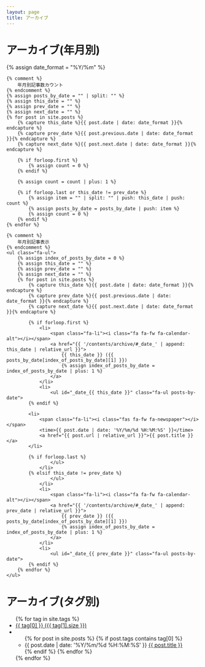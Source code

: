 ```yaml
---
layout: page
title: アーカイブ
---
```


<h1>アーカイブ(年月別)</h1>
<div>
	{% assign date_format = "%Y/%m" %}
	
	{% comment %}
		年月別記事数カウント
	{% endcomment %}
	{% assign posts_by_date = "" | split: "" %}
	{% assign this_date = "" %}
	{% assign prev_date = "" %}
	{% assign next_date = "" %}
	{% for post in site.posts %}
		{% capture this_date %}{{ post.date | date: date_format }}{% endcapture %}
		{% capture prev_date %}{{ post.previous.date | date: date_format }}{% endcapture %}
		{% capture next_date %}{{ post.next.date | date: date_format }}{% endcapture %}
		
		{% if forloop.first %}
			{% assign count = 0 %}
		{% endif %}
		
		{% assign count = count | plus: 1 %}
		
		{% if forloop.last or this_date != prev_date %}
			{% assign item = "" | split: "" | push: this_date | push: count %}
			{% assign posts_by_date = posts_by_date | push: item %}
			{% assign count = 0 %}
		{% endif %}
	{% endfor %}
	
	{% comment %}
		年月別記事表示
	{% endcomment %}
	<ul class="fa-ul">
		{% assign index_of_posts_by_date = 0 %}
		{% assign this_date = "" %}
		{% assign prev_date = "" %}
		{% assign next_date = "" %}
		{% for post in site.posts %}
			{% capture this_date %}{{ post.date | date: date_format }}{% endcapture %}
			{% capture prev_date %}{{ post.previous.date | date: date_format }}{% endcapture %}
			{% capture next_date %}{{ post.next.date | date: date_format }}{% endcapture %}
			
			{% if forloop.first %}
				<li>
					<span class="fa-li"><i class="fa fa-fw fa-calendar-alt"></i></span>
					<a href="{{ '/contents/archive/#_date_' | append: this_date | relative_url }}">
						{{ this_date }} ({{ posts_by_date[index_of_posts_by_date][1] }})
						{% assign index_of_posts_by_date = index_of_posts_by_date | plus: 1 %}
					</a>
				</li>
				<li>
					<ul id="_date_{{ this_date }}" class="fa-ul posts-by-date">
			{% endif %}
			
			<li>
				<span class="fa-li"><i class="fas fa-fw fa-newspaper"></i></span>
				<time>{{ post.date | date: '%Y/%m/%d %H:%M:%S' }}</time>
				<a href="{{ post.url | relative_url }}">{{ post.title }}</a>
			</li>
			
			{% if forloop.last %}
					</ul>
				</li>
			{% elsif this_date != prev_date %}
					</ul>
				</li>
				<li>
					<span class="fa-li"><i class="fa fa-fw fa-calendar-alt"></i></span>
					<a href="{{ '/contents/archive/#_date_' | append: prev_date | relative_url }}">
						{{ prev_date }} ({{ posts_by_date[index_of_posts_by_date][1] }})
						{% assign index_of_posts_by_date = index_of_posts_by_date | plus: 1 %}
					</a>
				</li>
				<li>
					<ul id="_date_{{ prev_date }}" class="fa-ul posts-by-date">
			{% endif %}
		{% endfor %}
	</ul>
</div>

<h1>アーカイブ(タグ別)</h1>
<ul class="fa-ul">
	{% for tag in site.tags %}
		<li>
			<span class="fa-li"><i class="fas fa-fw fa-tag"></i></span>
			<a href="{{ '/contents/archive/#_tag_' | append: tag[0] | relative_url }}">
				{{ tag[0] }} ({{ tag[1].size }})
			</a>
		</li>
		<li>
			<ul id="_tag_{{ tag[0] }}" class="fa-ul posts-by-tag">
				{% for post in site.posts %}
					{% if post.tags contains tag[0] %}
						<li>
							<span class="fa-li"><i class="fas fa-fw fa-newspaper"></i></span>
							<time>{{ post.date | date: '%Y/%m/%d %H:%M:%S' }}</time>
							<a href="{{ post.url | relative_url }}">{{ post.title }}</a>
						</li>
					{% endif %}
				{% endfor %}
			</ul>
		</li>
	{% endfor %}
</ul>
